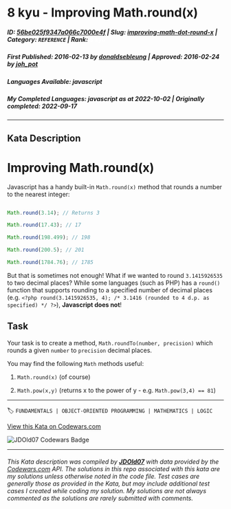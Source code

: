 # 8 kyu - Improving Math.round(x)

##### **ID**: [56be025f9347a066c7000e4f](https://www.codewars.com/kata/56be025f9347a066c7000e4f) | **Slug**: [improving-math-dot-round-x](https://www.codewars.com/kata/56be025f9347a066c7000e4f) | **Category**: `REFERENCE` | **Rank**: <span style="color:white">8 kyu</span>

##### **First Published**: 2016-02-13 ***by*** [donaldsebleung](https://www.codewars.com/users/donaldsebleung) | **Approved**: 2016-02-24 ***by*** [joh_pot](https://www.codewars.com/users/joh_pot)

##### **Languages Available**: javascript

##### **My Completed Languages**: javascript ***as at*** 2022-10-02 | **Originally completed**: 2022-09-17

---

## Kata Description


# Improving Math.round(x)



Javascript has a handy built-in ```Math.round(x)``` method that rounds a number to the nearest integer:



```javascript

Math.round(3.14); // Returns 3

Math.round(17.43); // 17

Math.round(198.499); // 198

Math.round(200.5); // 201

Math.round(1784.76); // 1785

```



But that is sometimes not enough!  What if we wanted to round ```3.1415926535``` to two decimal places?  While some languages (such as PHP) has a ```round()``` function that supports rounding to a specified number of decimal places (e.g. ```<?php round(3.1415926535, 4); /* 3.1416 (rounded to 4 d.p. as specified) */ ?>```), **Javascript does not**!



## Task



Your task is to create a method, ```Math.roundTo(number, precision)``` which rounds a given ```number``` to ```precision``` decimal places.



You may find the following ```Math``` methods useful:



1. ```Math.round(x)``` (of course)

2. ```Math.pow(x,y)``` (returns x to the power of y - e.g. ```Math.pow(3,4) == 81```)

---


🏷 `FUNDAMENTALS | OBJECT-ORIENTED PROGRAMMING | MATHEMATICS | LOGIC`


[View this Kata on Codewars.com](https://www.codewars.com/kata/56be025f9347a066c7000e4f)

![](https://www.codewars.com/users/jdold07/badges/large "JDOld07 Codewars Badge")

---

###### *This Kata description was compiled by [**JDOld07**](https://tpstech.dev) with data provided by the [Codewars.com](https://www.codewars.com) API.  The solutions in this repo associated with this kata are my solutions unless otherwise noted in the code file.  Test cases are generally those as provided in the Kata, but may include additional test cases I created while coding my solution.  My solutions are not always commented as the solutions are rarely submitted with comments.*
